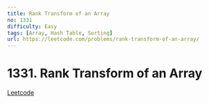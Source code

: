 ```yaml
---
title: Rank Transform of an Array
no: 1331
difficulty: Easy
tags: [Array, Hash Table, Sorting]
url: https://leetcode.com/problems/rank-transform-of-an-array/
---
```


# 1331. Rank Transform of an Array

[Leetcode](https://leetcode.com/problems/rank-transform-of-an-array/)

